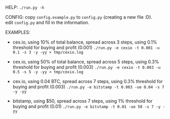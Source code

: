 
HELP:
`./run.py -h`

CONFIG:
copy `config.example.py` to `config.py` (creating a new file :D).  
edit `config.py` and fill in the information.

EXAMPLES:
 - cex.io, using 10% of total balance, spread across 3 steps, using 0.1% threshold for buying and profit (0.001)
`./run.py -e cexio -t 0.001 -u 0.1 -s 3 -y -yy > tmp/cexio.log`

 - cex.io, using 50% of total balance, spread across 5 steps, using 0.3% threshold for buying and profit (0.003)
`./run.py -e cexio -t 0.003 -u 0.5 -s 5 -y -yy > tmp/cexio.log`

 - cex.io, using 0.04 BTC, spread across 7 steps, using 0.3% threshold for buying and profit (0.003)
`./run.py -e bitstamp -t 0.003 -ue 0.04 -s 7 -y -yy`

 - bitstamp, using $50, spread across 7 steps, using 1% threshold for buying and profit (0.01)
`./run.py -e bitstamp -t 0.01 -ue 50 -s 7 -y -yy`